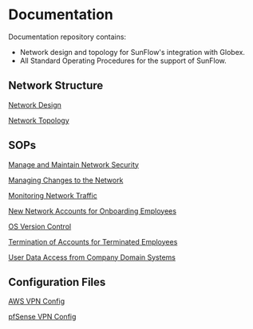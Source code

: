 # Documentation

Documentation repository contains:
- Network design and topology for SunFlow's integration with Globex.
- All Standard Operating Procedures for the support of SunFlow. 

## Network Structure
[Network Design](https://github.com/DataVerse-Systems/Documentation/blob/main/Network%20Structure/SunFlow%20Network%20Design.pdf)

[Network Topology](https://github.com/DataVerse-Systems/Documentation/blob/main/Network%20Structure/DataVerse_Systems_Topology.png)

## SOPs
[Manage and Maintain Network Security](https://github.com/DataVerse-Systems/Documentation/blob/main/SOP/Manage%20and%20Maintain%20Network%20Security)

[Managing Changes to the Network](https://github.com/DataVerse-Systems/Documentation/blob/main/SOP/Managing%20Changes%20to%20the%20Network)

[Monitoring Network Traffic](https://github.com/DataVerse-Systems/Documentation/blob/main/SOP/Monitoring%20Network%20Traffic)

[New Network Accounts for Onboarding Employees](https://github.com/DataVerse-Systems/Documentation/blob/main/SOP/New%20Network%20Accounts%20for%20Onboarding%20Employees)

[OS Version Control](https://github.com/DataVerse-Systems/Documentation/blob/main/SOP/OS%20Version%20Control)

[Termination of Accounts for Terminated Employees](https://github.com/DataVerse-Systems/Documentation/blob/main/SOP/Termination%20of%20Accounts%20for%20Terminated%20Employees)

[User Data Access from Company Domain Systems](https://github.com/DataVerse-Systems/Documentation/blob/main/SOP/User%20Data%20Access%20from%20Company%20Domain%20Systems)

## Configuration Files

[AWS VPN Config](https://github.com/DataVerse-Systems/Documentation/blob/main/Configuration%20Files/aws_vpn_config.txt)

[pfSense VPN Config](https://github.com/DataVerse-Systems/Documentation/blob/main/Configuration%20Files/pfSense_config.xml)
